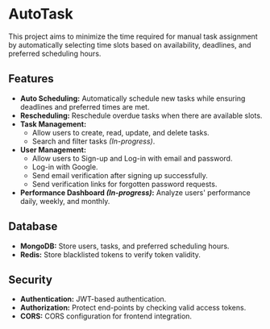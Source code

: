 # AutoTask
This project aims to minimize the time required for manual task assignment by automatically selecting time slots based on availability, deadlines, and preferred scheduling hours.

## Features
- **Auto Scheduling:** Automatically schedule new tasks while ensuring deadlines and preferred times are met.
- **Rescheduling:** Reschedule overdue tasks when there are available slots.
- **Task Management:** 
  - Allow users to create, read, update, and delete tasks.
  - Search and filter tasks *(In-progress)*.
- **User Management:** 
  - Allow users to Sign-up and Log-in with email and password.
  - Log-in with Google.
  - Send email verification after signing up successfully.
  - Send verification links for forgotten password requests.
- **Performance Dashboard *(In-progress)*:** Analyze users' performance daily, weekly, and monthly.

## Database
- **MongoDB:** Store users, tasks, and preferred scheduling hours.
- **Redis:** Store blacklisted tokens to verify token validity.

## Security
- **Authentication:** JWT-based authentication.
- **Authorization:** Protect end-points by checking valid access tokens.
- **CORS:** CORS configuration for frontend integration.
